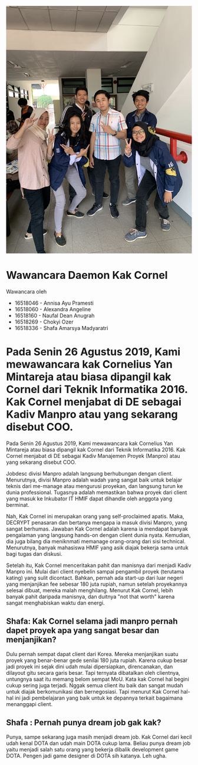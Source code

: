![foto](./16518046-16518060-16518160-16518269-16518336.jpg)

# Wawancara Daemon Kak Cornel
Wawancara oleh
* 16518046 - Annisa Ayu Pramesti
* 16518060 - Alexandra Angeline
* 16518160 - Naufal Dean Anugrah
* 16518269 - Chokyi Ozer
* 16518336 - Shafa Amarsya Madyaratri

Pada Senin 26 Agustus 2019, Kami mewawancara kak Cornelius Yan Mintareja atau biasa dipangil kak Cornel dari Teknik Informatika 2016. Kak Cornel menjabat di DE sebagai Kadiv Manpro atau yang sekarang disebut COO.
=======
Pada Senin 26 Agustus 2019, Kami mewawancara kak Cornelius Yan Mintareja atau biasa dipangil kak Cornel dari Teknik Informatika 2016. Kak Cornel menjabat di DE sebagai Kadiv Manajemen Proyek (Manpro) atau yang sekarang disebut COO.

Jobdesc divisi Manpro adalah langsung berhubungan dengan client. Menurutnya, divisi Manpro adalah wadah yang sangat baik untuk belajar teknis dari me-manage atau mengurusi proyekan, dan langsung turun ke dunia professional. Tugasnya adalah memastikan bahwa proyek dari client yang masuk ke Inkubator IT HMIF dapat dihandle oleh anggota yang berminat.

Nah, Kak Cornel ini merupakan orang yang self-proclaimed apatis. Maka, DECRYPT penasaran dan bertanya mengapa ia masuk divisi Manpro, yang sangat berhumas. Jawaban Kak Cornel adalah karena ia mendapat banyak pengalaman yang langsung hands-on dengan client dunia nyata. Kemudian, dia juga bilang dia meniknmati memanage orang-orang dari sisi technical. Menurutnya, banyak mahasiswa HMIF yang asik diajak bekerja sama untuk bagi tugas dan diskusi.

Setelah itu, Kak Cornel menceritakan pahit dan manisnya dari menjadi Kadiv Manpro ini. Mulai dari client nyebelin sampai pengambil proyek (terutama kating) yang sulit dicontact. Bahkan, pernah ada start-up dari luar negeri yang menjanjikan fee sebesar 180 juta rupiah, namun setelah proyekannya selesai dibuat, mereka malah menghilang. Menurut Kak Cornel, lebih banyak pahit daripada manisnya, dan duitnya "not that worth" karena sangat menghabiskan waktu dan energi.

## Shafa: Kak Cornel selama jadi manpro pernah dapet proyek apa yang sangat besar dan menjanjikan?
Dulu pernah sempat dapat client dari Korea. Mereka menjanjikan suatu proyek yang benar-benar gede senilai 180 juta rupiah. Karena cukup besar jadi proyek ini sejak dini udah mulai dipersiapkan, direncanakan, dan dilayout gitu secara garis besar. Tapi ternyata dibatalkan oleh clientnya, untungnya saat itu memang belom sempat MoU. Kata kak Cornel hal begini cukup sering juga terjadi. Nggak semua client itu baik dan sangat mudah untuk diajak berkomunikasi dan bernegosiasi. Tapi menurut Kak Cornel hal-hal ini jadi pembelajaran yang baik untuk ke depannya terkait bagaimana menanggapi client.

## Shafa : Pernah punya dream job gak kak?
Punya, sampe sekarang juga masih menjadi dream job. Kak Cornel dari kecil udah kenal DOTA dan udah main DOTA cukup lama. Beliau punya dream job yaitu menjadi salah satu orang yang bekerja dibalik development game DOTA. Pengen jadi game designer di DOTA sih katanya. Leh ugha.
